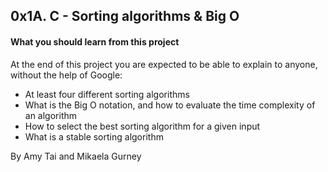 ## 0x1A. C - Sorting algorithms & Big O

#### What you should learn from this project
At the end of this project you are expected to be able to explain to anyone, without the help of Google:

* At least four different sorting algorithms
* What is the Big O notation, and how to evaluate the time complexity of an algorithm
* How to select the best sorting algorithm for a given input
* What is a stable sorting algorithm

By Amy Tai and Mikaela Gurney
